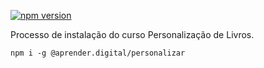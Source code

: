 [![npm version](http://img.shields.io/npm/v/@aprender.digital/personalizar.svg?style=flat)](https://github.com/aprenderdigital/personalizar-instalar "Veja este projeto no npm")

Processo de instalação do curso Personalização de Livros.

```
npm i -g @aprender.digital/personalizar
```
